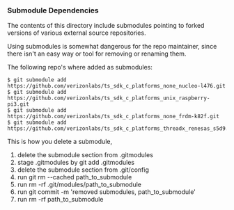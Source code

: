 ### Submodule Dependencies
The contents of this directory include submodules pointing to forked versions of various external source repositories.

Using submodules is somewhat dangerous for the repo maintainer, since there isn't an easy way or tool for removing or renaming them.

The following repo's where added as submodules:
```
$ git submodule add https://github.com/verizonlabs/ts_sdk_c_platforms_none_nucleo-l476.git
$ git submodule add https://github.com/verizonlabs/ts_sdk_c_platforms_unix_raspberry-pi3.git
$ git submodule add https://github.com/verizonlabs/ts_sdk_c_platforms_none_frdm-k82f.git
$ git submodule add https://github.com/verizonlabs/ts_sdk_c_platforms_threadx_renesas_s5d9.git
```

This is how you delete a submodule,

1. delete the submodule section from .gitmodules
2. stage .gitmodules by git add .gitmodules
3. delete the submodule section from .git/config
4. run git rm --cached path_to_submodule
5. run rm -rf .git/modules/path_to_submodule
6. run git commit -m 'removed submodules, path_to_submodule'
7. run rm -rf path_to_submodule
